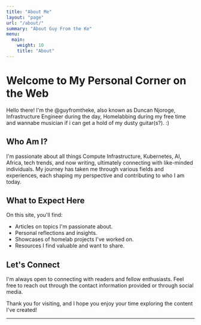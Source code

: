 ```yaml
---
title: "About Me"
layout: "page"
url: "/about/"
summary: "About Guy From the Ke"
menu:
  main:
    weight: 10
    title: "About"
---
```


# Welcome to My Personal Corner on the Web

Hello there! I'm the @guyfromtheke, also known as Duncan Njoroge, Infrastructure Engineer during the day, Homelabbing during my free time and wannabe musician if i can get a hold of my dusty guitar(s?). :)

## Who Am I?

I'm passionate about all things Compute Infrastructure, Kubernetes, AI, Africa, tech trends, and now writing, ultimately connecting with like-minded individuals. My journey has taken me through various fields and experiences, each shaping my perspective and contributing to who I am today.

## What to Expect Here

On this site, you'll find:

- Articles on topics I'm passionate about.
- Personal reflections and insights.
- Showcases of homelab projects I've worked on.
- Resources I find valuable and want to share.

## Let's Connect

I'm always open to connecting with readers and fellow enthusiasts. Feel free to reach out through the contact information provided or through social media.

Thank you for visiting, and I hope you enjoy your time exploring the content I've created!

---



